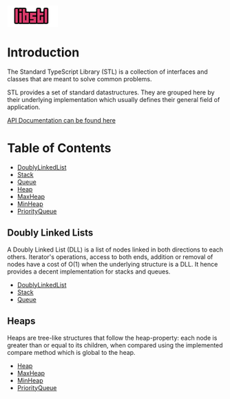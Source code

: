 ![libstl](libstl.png?raw=true "libstl")

# Introduction

The Standard TypeScript Library (STL) is a collection of interfaces and classes that are meant to solve common problems.

STL provides a set of standard datastructures. They are grouped here by their underlying implementation which usually defines their general field of application.

[API Documentation can be found here](http://vovazolotoy.github.io/docs/)

# Table of Contents

* [DoublyLinkedList](#DoublyLinkedList)
* [Stack](#Stack)
* [Queue](#Queue)
* [Heap](#Heap)
* [MaxHeap](#MaxHeap)
* [MinHeap](#MinHeap)
* [PriorityQueue](#PriorityQueue)

## Doubly Linked Lists

A Doubly Linked List (DLL) is a list of nodes linked in both directions to each others. Iterator's operations, access to both ends, addition or removal of nodes have a cost of O(1) when the underlying structure is a DLL. It hence provides a decent implementation for stacks and queues.

* [DoublyLinkedList](#DoublyLinkedList)
* [Stack](#Stack)
* [Queue](#Queue)

## Heaps

Heaps are tree-like structures that follow the heap-property: each node is greater than or equal to its children, when compared using the implemented compare method which is global to the heap.

* [Heap](#Heap)
* [MaxHeap](#MaxHeap)
* [MinHeap](#MinHeap)
* [PriorityQueue](#PriorityQueue)